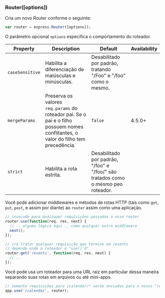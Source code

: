 <h3 id='router'>Router([options])</h3>

Cria um novo Router conforme o seguinte:

~~~js
var router = express.Router([options]);
~~~

O parâmetro opcional `options` especifica o comportamento do roteador.

<div class="table-scroller" markdown="1">

| Property        | Description                                     | Default     | Availability  |
|-----------------|-------------------------------------------------|-------------|---------------|
| `caseSensitive` | Habilita a diferenciação de maiúsculas e minúsculas. | Desabilitado por padrão, tratando "/Foo" e "/foo" como o mesmo.|  |
| `mergeParams`   | Preserva os valores `req.params` do roteador pai. Se o pai e o filho possuem nomes conflitantes, o valor do filho tem precedência.| `false` | 4.5.0+ |
| `strict`        | Habilita a rota estrita. | Desabilitado por padrão, "/foo" e "/foo/" são tratados como o mesmo peo roteador.| &nbsp; |

</div>

Você pode adicionar middlewares e métodos de rotas HTTP (tais como `get`, `put`, `post`, e assim por diante)
ao `router` assim como uma aplicação.

~~~js
// invocado para quaisquer requisições passadas a esse router
router.use(function(req, res, next) {
  // .. alguma lógica aqui .. como qualquer outro middleware
  next();
});

// irá tratar qualquer requisição que termine em /events
// depende onde o roteador é "use()'d"
router.get('/events', function(req, res, next) {
  // ..
});
~~~

Você pode usa um roteador para uma URL raiz em particular dessa maneira separando suas rotas em arquivos ou até mini-apps.

~~~js
// somente requisições para /calendar/* serão enviadas para o nosso "router"
app.use('/calendar', router);
~~~
